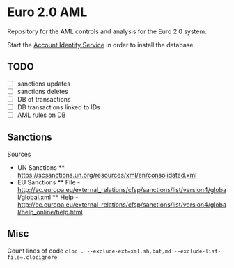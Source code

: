 # Euro 2.0 AML
Repository for the AML controls and analysis for the Euro 2.0 system.

Start the [Account Identity Service](https://github.com/cryptofiat/account-identity) in order to install the database.

## TODO
- [ ] sanctions updates
- [ ] sanctions deletes
- [ ] DB of transactions
- [ ] DB transactions linked to IDs
- [ ] AML rules on DB

## Sanctions
Sources
* UN Sanctions
** https://scsanctions.un.org/resources/xml/en/consolidated.xml
* EU Sanctions
** File - http://ec.europa.eu/external_relations/cfsp/sanctions/list/version4/global/global.xml
** Help - http://ec.europa.eu/external_relations/cfsp/sanctions/list/version4/global/help_online/help.html

## Misc
Count lines of code
`cloc . --exclude-ext=xml,sh,bat,md --exclude-list-file=.clocignore`